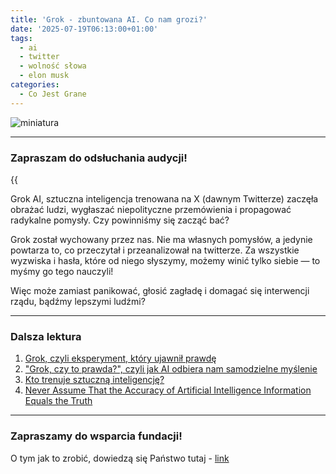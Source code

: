 ```yaml
---
title: 'Grok - zbuntowana AI. Co nam grozi?'
date: '2025-07-19T06:13:00+01:00'
tags:
  - ai
  - twitter
  - wolność słowa
  - elon musk
categories:
  - Co Jest Grane
---
```


![miniatura](/uploads/CJG_119.png)

---

### Zapraszam do odsłuchania audycji!

{{<audio src="audio/LONG CJG_119.mp3">}}

Grok AI, sztuczna inteligencja trenowana na X (dawnym Twitterze) zaczęła obrażać ludzi, wygłaszać niepolityczne przemówienia i propagować radykalne pomysły. Czy powinniśmy się zacząć bać?

Grok został wychowany przez nas. Nie ma własnych pomysłów, a jedynie powtarza to, co przeczytał i przeanalizował na twitterze. Za wszystkie wyzwiska i hasła, które od niego słyszymy, możemy winić tylko siebie — to myśmy go tego nauczyli! 

Więc może zamiast panikować, głosić zagładę i domagać się interwencji rządu, bądźmy lepszymi ludźmi? 

---

### Dalsza lektura

1. [Grok, czyli eksperyment, który ujawnił prawdę](https://www.rp.pl/plus-minus/art42717101-michal-szuldrzynski-grok-czyli-eksperyment-ktory-ujawnil-prawde)
2. ["Grok, czy to prawda?", czyli jak AI odbiera nam samodzielne myślenie](https://ithardware.pl/artykuly/grok_czy_to_prawda-43289.html)
3. [Kto trenuje sztuczną inteligencję?](https://mitsmr.pl/innowacja/kto-trenuje-sztuczna-inteligencje/)
4. [Never Assume That the Accuracy of Artificial Intelligence Information Equals the Truth](https://unu.edu/article/never-assume-accuracy-artificial-intelligence-information-equals-truth)

---

### Zapraszamy do wsparcia fundacji!

O tym jak to zrobić, dowiedzą się Państwo tutaj - [link](https://audycje.com.pl/posts/wsparcie/)